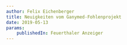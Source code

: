 ```yaml
---
author: Felix Eichenberger
title: Neuigkeiten vom Ganymed-Fohlenprojekt
date: 2019-05-13
params:
    publishedIn: Feuerthaler Anzeiger
---
```

